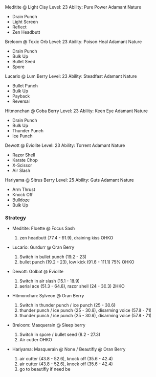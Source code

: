 Meditite @ Light Clay
Level: 23
Ability: Pure Power
Adamant Nature
- Drain Punch
- Light Screen
- Reflect
- Zen Headbutt

Breloom @ Toxic Orb
Level: 23
Ability: Poison Heal
Adamant Nature
- Drain Punch
- Bulk Up
- Bullet Seed
- Spore

Lucario @ Lum Berry
Level: 23
Ability: Steadfast
Adamant Nature
- Bullet Punch
- Bulk Up
- Payback
- Reversal

Hitmonchan @ Coba Berry
Level: 23
Ability: Keen Eye
Adamant Nature
- Drain Punch
- Bulk Up
- Thunder Punch
- Ice Punch

Dewott @ Eviolite
Level: 23
Ability: Torrent
Adamant Nature
- Razor Shell
- Karate Chop
- X-Scissor
- Air Slash

Hariyama @ Sitrus Berry
Level: 25
Ability: Guts
Adamant Nature
- Arm Thrust
- Knock Off
- Bulldoze
- Bulk Up


### Strategy

- Meditite: Floette @ Focus Sash

    1. zen headbutt (77.4 - 91.9), draining kiss OHKO


- Lucario: Gurdurr @ Oran Berry

    1. Switch in bullet punch (19.2 - 23)
    2. bullet punch (19.2 - 23), low kick (91.6 - 111.1) 75% OHKO

- Dewott: Golbat @ Eviolite

    1. Switch in air slash (15.1 - 18.9)
    2. aerial ace (51.3 - 64.8), razor shell (24 - 30.3) 2HKO

- Hitmonchan: Sylveon @ Oran Berry

    1. Switch in thunder punch / ice punch (25 - 30.6)
    2. thunder punch / ice punch (25 - 30.6), disarming voice (57.8 - 71)
    3. thunder punch / ice punch (25 - 30.6), disarming voice (57.8 - 71)

- Breloom: Masquerain @ Sleep berry

    1. Switch in spore / bullet seed (8.2 - 27.3)
    2. Air cutter OHKO

- Hariyama: Masquerain @ None / Beautifly @ Oran Berry

    1. air cutter (43.8 - 52.6), knock off (35.6 - 42.4)
    2. air cutter (43.8 - 52.6), knock off (35.6 - 42.4)
    3. go to beautifly if need be
